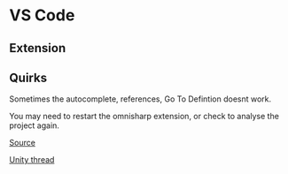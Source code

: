# VS Code 

## Extension




## Quirks

Sometimes the autocomplete, references, Go To Defintion doesnt work. 

You may need to restart the omnisharp extension, or check to analyse the project again.


[Source](https://stackoverflow.com/questions/47995468/vscode-c-sharp-go-to-definition-f12-not-working) 


[Unity thread](https://forum.unity.com/threads/cant-get-vscode-to-work-properly-with-unity.538224/)